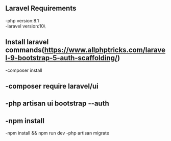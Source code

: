 ## Laravel Requirements

-php version:8.1\
-laravel version:10\

## Install laravel commands(https://www.allphptricks.com/laravel-9-bootstrap-5-auth-scaffolding/)

-composer install

## -composer require laravel/ui

## -php artisan ui bootstrap --auth

## -npm install

-npm install && npm run dev
-php artisan migrate
